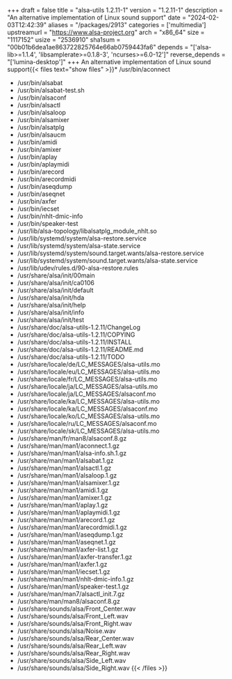+++
draft = false
title = "alsa-utils 1.2.11-1"
version = "1.2.11-1"
description = "An alternative implementation of Linux sound support"
date = "2024-02-03T12:42:39"
aliases = "/packages/2913"
categories = ['multimedia']
upstreamurl = "https://www.alsa-project.org"
arch = "x86_64"
size = "1117152"
usize = "2536910"
sha1sum = "00b01b6dea1ae863722825764e66ab0759443fa6"
depends = "['alsa-lib>=1.1.4', 'libsamplerate>=0.1.8-3', 'ncurses>=6.0-12']"
reverse_depends = "['lumina-desktop']"
+++
An alternative implementation of Linux sound support{{< files text="show files" >}}* /usr/bin/aconnect
* /usr/bin/alsabat
* /usr/bin/alsabat-test.sh
* /usr/bin/alsaconf
* /usr/bin/alsactl
* /usr/bin/alsaloop
* /usr/bin/alsamixer
* /usr/bin/alsatplg
* /usr/bin/alsaucm
* /usr/bin/amidi
* /usr/bin/amixer
* /usr/bin/aplay
* /usr/bin/aplaymidi
* /usr/bin/arecord
* /usr/bin/arecordmidi
* /usr/bin/aseqdump
* /usr/bin/aseqnet
* /usr/bin/axfer
* /usr/bin/iecset
* /usr/bin/nhlt-dmic-info
* /usr/bin/speaker-test
* /usr/lib/alsa-topology/libalsatplg_module_nhlt.so
* /usr/lib/systemd/system/alsa-restore.service
* /usr/lib/systemd/system/alsa-state.service
* /usr/lib/systemd/system/sound.target.wants/alsa-restore.service
* /usr/lib/systemd/system/sound.target.wants/alsa-state.service
* /usr/lib/udev/rules.d/90-alsa-restore.rules
* /usr/share/alsa/init/00main
* /usr/share/alsa/init/ca0106
* /usr/share/alsa/init/default
* /usr/share/alsa/init/hda
* /usr/share/alsa/init/help
* /usr/share/alsa/init/info
* /usr/share/alsa/init/test
* /usr/share/doc/alsa-utils-1.2.11/ChangeLog
* /usr/share/doc/alsa-utils-1.2.11/COPYING
* /usr/share/doc/alsa-utils-1.2.11/INSTALL
* /usr/share/doc/alsa-utils-1.2.11/README.md
* /usr/share/doc/alsa-utils-1.2.11/TODO
* /usr/share/locale/de/LC_MESSAGES/alsa-utils.mo
* /usr/share/locale/eu/LC_MESSAGES/alsa-utils.mo
* /usr/share/locale/fr/LC_MESSAGES/alsa-utils.mo
* /usr/share/locale/ja/LC_MESSAGES/alsa-utils.mo
* /usr/share/locale/ja/LC_MESSAGES/alsaconf.mo
* /usr/share/locale/ka/LC_MESSAGES/alsa-utils.mo
* /usr/share/locale/ka/LC_MESSAGES/alsaconf.mo
* /usr/share/locale/ko/LC_MESSAGES/alsa-utils.mo
* /usr/share/locale/ru/LC_MESSAGES/alsaconf.mo
* /usr/share/locale/sk/LC_MESSAGES/alsa-utils.mo
* /usr/share/man/fr/man8/alsaconf.8.gz
* /usr/share/man/man1/aconnect.1.gz
* /usr/share/man/man1/alsa-info.sh.1.gz
* /usr/share/man/man1/alsabat.1.gz
* /usr/share/man/man1/alsactl.1.gz
* /usr/share/man/man1/alsaloop.1.gz
* /usr/share/man/man1/alsamixer.1.gz
* /usr/share/man/man1/amidi.1.gz
* /usr/share/man/man1/amixer.1.gz
* /usr/share/man/man1/aplay.1.gz
* /usr/share/man/man1/aplaymidi.1.gz
* /usr/share/man/man1/arecord.1.gz
* /usr/share/man/man1/arecordmidi.1.gz
* /usr/share/man/man1/aseqdump.1.gz
* /usr/share/man/man1/aseqnet.1.gz
* /usr/share/man/man1/axfer-list.1.gz
* /usr/share/man/man1/axfer-transfer.1.gz
* /usr/share/man/man1/axfer.1.gz
* /usr/share/man/man1/iecset.1.gz
* /usr/share/man/man1/nhlt-dmic-info.1.gz
* /usr/share/man/man1/speaker-test.1.gz
* /usr/share/man/man7/alsactl_init.7.gz
* /usr/share/man/man8/alsaconf.8.gz
* /usr/share/sounds/alsa/Front_Center.wav
* /usr/share/sounds/alsa/Front_Left.wav
* /usr/share/sounds/alsa/Front_Right.wav
* /usr/share/sounds/alsa/Noise.wav
* /usr/share/sounds/alsa/Rear_Center.wav
* /usr/share/sounds/alsa/Rear_Left.wav
* /usr/share/sounds/alsa/Rear_Right.wav
* /usr/share/sounds/alsa/Side_Left.wav
* /usr/share/sounds/alsa/Side_Right.wav
{{< /files >}}